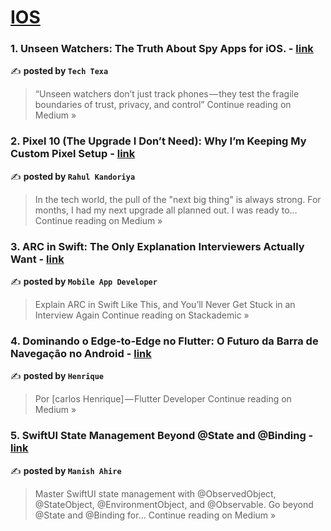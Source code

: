 
<h1><a href=https://medium.com/tag/ios/recommended target="_blank" rel="noopener noreferrer">IOS</a></h1>
<h3>1. Unseen Watchers: The Truth About Spy Apps for iOS. - <a href="https://medium.com/@info_40390/unseen-watchers-the-truth-about-spy-apps-for-ios-7ee0f89aa476?source=rss------ios-5" target="_blank" rel="noopener noreferrer">link</a></h3>

✍️ **posted by `Tech Texa`**

<blockquote>“Unseen watchers don’t just track phones — they test the fragile boundaries of trust, privacy, and control”
Continue reading on Medium »</blockquote>

<h3>2. Pixel 10 (The Upgrade I Don’t Need): Why I’m Keeping My Custom Pixel Setup - <a href="https://rahulkandoriya.medium.com/pixel-10-the-upgrade-i-dont-need-why-i-m-keeping-my-custom-pixel-setup-4f0637120711?source=rss------ios-5" target="_blank" rel="noopener noreferrer">link</a></h3>

✍️ **posted by `Rahul Kandoriya`**

<blockquote>In the tech world, the pull of the "next big thing" is always strong. For months, I had my next upgrade all planned out. I was ready to…
Continue reading on Medium »</blockquote>

<h3>3. ARC in Swift: The Only Explanation Interviewers Actually Want - <a href="https://blog.stackademic.com/arc-in-swift-the-only-explanation-interviewers-actually-want-0b3bc22c823f?source=rss------ios-5" target="_blank" rel="noopener noreferrer">link</a></h3>

✍️ **posted by `Mobile App Developer`**

<blockquote>Explain ARC in Swift Like This, and You’ll Never Get Stuck in an Interview Again
Continue reading on Stackademic »</blockquote>

<h3>4.  Dominando o Edge-to-Edge no Flutter: O Futuro da Barra de Navegação no Android - <a href="https://cheenri.medium.com/dominando-o-edge-to-edge-no-flutter-o-futuro-da-barra-de-navega%C3%A7%C3%A3o-no-android-9028806e80a2?source=rss------ios-5" target="_blank" rel="noopener noreferrer">link</a></h3>

✍️ **posted by `Henrique`**

<blockquote>Por [carlos Henrique] — Flutter Developer
Continue reading on Medium »</blockquote>

<h3>5. SwiftUI State Management Beyond @State and @Binding - <a href="https://medium.com/@manishahire/swiftui-state-management-beyond-state-and-binding-451dd047fb73?source=rss------ios-5" target="_blank" rel="noopener noreferrer">link</a></h3>

✍️ **posted by `Manish Ahire`**

<blockquote>Master SwiftUI state management with @ObservedObject, @StateObject, @EnvironmentObject, and @Observable. Go beyond @State and @Binding for…
Continue reading on Medium »</blockquote>

